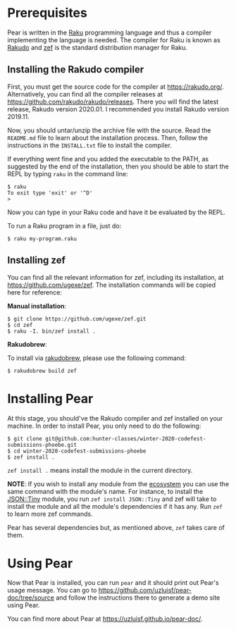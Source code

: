 # Prerequisites 

Pear is written in the [Raku](https://raku.org/) programming language and thus
a compiler implementing the language is needed. The compiler for Raku is known
as [Rakudo](https://rakudo.org/) and [zef](https://github.com/ugexe/zef)
is the standard distribution manager for Raku.

## Installing the Rakudo compiler

First, you must get the source code for the compiler at
https://rakudo.org/. Alternatively, you can find all the compiler
releases at https://github.com/rakudo/rakudo/releases. There you will
find the latest release, Rakudo version 2020.01. I recommended you install
Rakudo version 2019.11.

Now, you should untar/unzip the archive file with the source. Read the 
`README.md` file to learn about the installation process. Then, follow
the instructions in the `INSTALL.txt` file to install the compiler.

If everything went fine and you added the executable to the PATH, as suggested
by the end of the installation, then you should be able to start the REPL
by typing `raku` in the command line:

```
$ raku
To exit type 'exit' or '^D'
> 
```

Now you can type in your Raku code and have it be evaluated by the REPL.

To run a Raku program in a file, just do:

```
$ raku my-program.raku
```

## Installing zef

You can find all the relevant information for zef, including its installation,
at https://github.com/ugexe/zef. The installation commands will be copied
here for reference:

**Manual installation**:

```
$ git clone https://github.com/ugexe/zef.git
$ cd zef
$ raku -I. bin/zef install .
```

**Rakudobrew**:

To install via [rakudobrew](https://github.com/tadzik/rakudobrew), please use
the following command:

```
$ rakudobrew build zef
```

# Installing Pear

At this stage, you should've the Rakudo compiler and zef installed on your
machine. In order to install Pear, you only need to do the following:

```
$ git clone git@github.com:hunter-classes/winter-2020-codefest-submissions-phoebe.git
$ cd winter-2020-codefest-submissions-phoebe
$ zef install .
```

`zef install .` means install the module in the current directory.

**NOTE**: If you wish to install any module from the
[ecosystem](https://modules.raku.org/) you can use the same command with the
module's name. For instance, to install the
[JSON::Tiny](https://modules.raku.org/dist/JSON::Tiny:cpan:MORITZ) module, 
you run `zef install JSON::Tiny` and zef will take to install the module and
all the module's dependencies if it has any. Run `zef` to learn more zef
commands.

Pear has several dependencies but, as mentioned above, `zef` takes care of them.

# Using Pear

Now that Pear is installed, you can run `pear` and it should print out Pear's
usage message. You can go to https://github.com/uzluisf/pear-doc/tree/source and 
follow the instructions there to generate a demo site using Pear.

You can find more about Pear at https://uzluisf.github.io/pear-doc/.

